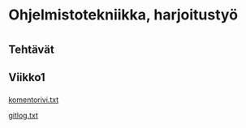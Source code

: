 # Ohjelmistotekniikka, harjoitustyö <h1>
## Tehtävät <h2>
## Viikko1 <h3>

[komentorivi.txt](https://github.com/henripalin/ot-harjoitustyo/blob/master/laskarit/komentorivi.txt)

[gitlog.txt](https://github.com/henripalin/ot-harjoitustyo/blob/master/laskarit/gitlog.txt)
